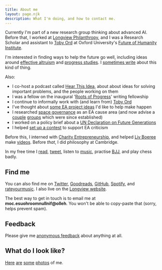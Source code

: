 ```yaml
---
title: About me
layout: page.njk
description: What I'm doing, and how to contact me.
---
```


Currently I'm part of a new research group thinking about advanced AI. Before that, I worked at [Longview Philanthropy](https://www.longview.org/), and I was a Research Scholar and assistant to [Toby Ord](https://en.wikipedia.org/wiki/Toby_Ord) at Oxford University's [Future of Humanity Institute](https://en.wikipedia.org/wiki/Future_of_Humanity_Institute).

I'm interested in finding ways to help the future go well, including ideas around [effective altruism](https://www.effectivealtruism.org/) and [progress studies](https://www.theatlantic.com/science/archive/2019/07/we-need-new-science-progress/594946/). I [sometimes write](/writing) about this kind of thing.

Also:

- I co-host a podcast called [Hear This Idea](https://www.hearthisidea.com), about about ideas for solving important problems, and the people working on them
- I was a fellow on the inaugural '[Roots of Progress](https://fellowship.rootsofprogress.org/fellows/)' writing fellowship
- I continue to informally work with (and learn from) [Toby Ord](https://en.wikipedia.org/wiki/Toby_Ord)
- I've thought about [some EA project ideas](https://www.finmoorhouse.com/writing/ea-projects) I'd like to help make happen
- I researched [space governance](https://80000hours.org/problem-profiles/space-governance/) as an EA cause area (and now advise a [couple](https://spacefuturesinitiative.org/) [groups](https://governance.space/) which were since established)
- I worked on a policy brief about a [UN Declaration on Future Generations](https://www.bsg.ox.ac.uk/research/publications/toward-declaration-future-generations)
- I helped [set up a contest](https://forum.effectivealtruism.org/posts/8hvmvrgcxJJ2pYR4X/announcing-a-contest-ea-criticism-and-red-teaming) to support EA criticism

Before this, I interned with [Charity Entrepreneurship](https://www.charityentrepreneurship.com/), and helped [Liv Boeree](https://en.wikipedia.org/wiki/Liv_Boeree) make [videos](https://youtu.be/kM7J56OxA6w). Before _that_, I did philosophy at Cambridge.

In my free time I [read](http://www.goodreads.com/finm), [tweet](https://www.twitter.com/finmoorhouse), listen to [music](https://rateyourmusic.com/collection/finm/r0.5-5.0,ss.rd), practise [BJJ](https://en.wikipedia.org/wiki/Brazilian_jiu-jitsu), and play chess badly.

## Find me

You can also find me on [Twitter](https://www.twitter.com/finmoorhouse), [Goodreads](https://www.goodreads.com/finm), [GitHub](http://www.github.com/finmoorhouse), [Spotify](https://open.spotify.com/user/finmoorhouse), and [rateyourmusic](https://rateyourmusic.com/collection/finm/r0.5-5.0,ss.rd).  I also live on the [Longview website](https://www.longview.org/about/fin-moorhouse/).

The best way to get in touch is to email me at **<span class="obfuscate">moc.esuohroom<span>null</span>nif@olleh</span>**. You won't be able to copy-paste that (sorry, helps prevent spam).

## Feedback

Please give me [anonymous feedback](https://www.admonymous.co/fin) about anything at all.

## What do I look like?

[Here](https://images.finmoorhouse.com/photos-of-me/1.png) [are](https://images.finmoorhouse.com/photos-of-me/2.jpg) [some](https://images.finmoorhouse.com/photos-of-me/3.jpg) [photos](https://images.finmoorhouse.com/photos-of-me/4.jpg) of me.
